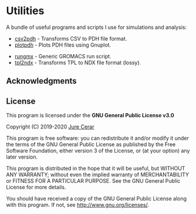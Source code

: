 # Utilities

A bundle of useful programs and scripts I use for simulations and analysis:
- [csv2pdh](link)	- Transforms CSV to PDH file format.
- [plotpdh](link)	- Plots PDH files using Gnuplot.  
<!-- - [redox](link)	- Reduces trajectory/structure file size for visualization. -->
<!-- - [stackbox](link) - Stacks simulation boxes to form one large configuration. -->
- [rungmx](link) - Generic GROMACS run script.
- [tpl2ndx](link) - Transforms TPL to NDX file format (lossy).

## Acknowledgments

## License

This program is licensed under the **GNU General Public License v3.0**

Copyright (C) 2019-2020 [Jure Cerar](https://github.com/JureCerar)

This program is free software: you can redistribute it and/or modify it under the terms of the GNU General Public License as published by the Free Software Foundation, either version 3 of the License, or (at your option) any later version.

This program is distributed in the hope that it will be useful, but WITHOUT ANY WARRANTY; without even the implied warranty of MERCHANTABILITY or FITNESS FOR A PARTICULAR PURPOSE. See the GNU General Public License for more details.

You should have received a copy of the GNU General Public License along with this program. If not, see http://www.gnu.org/licenses/.
